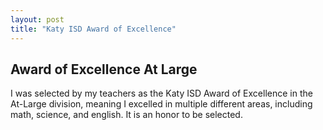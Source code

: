 ```yaml
---
layout: post
title: "Katy ISD Award of Excellence"
---
```


## Award of Excellence At Large

I was selected by my teachers as the Katy ISD Award of Excellence in the At-Large division, meaning I excelled in multiple different areas, including math, science, and english. It is an honor to be selected.
